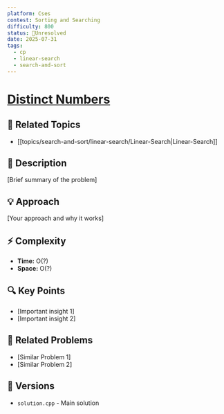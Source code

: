 ```yaml
---
platform: Cses
contest: Sorting and Searching
difficulty: 800
status: 🔴Unresolved
date: 2025-07-31
tags:
  - cp
  - linear-search
  - search-and-sort
---
```

# [Distinct Numbers](link)

## 📓 Related Topics
- [[topics/search-and-sort/linear-search/Linear-Search|Linear-Search]]

## 📖 Description
[Brief summary of the problem]

## 💡 Approach
[Your approach and why it works]

## ⚡ Complexity
- **Time:** O(?)
- **Space:** O(?)

## 🔍 Key Points
- [Important insight 1]
- [Important insight 2]

## 🔗 Related Problems
- [Similar Problem 1]
- [Similar Problem 2]

## 🔄 Versions
- `solution.cpp` - Main solution 
